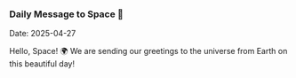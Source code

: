 ### Daily Message to Space 🌌
Date: 2025-04-27

Hello, Space! 🌍 We are sending our greetings to the universe from Earth on this beautiful day!
